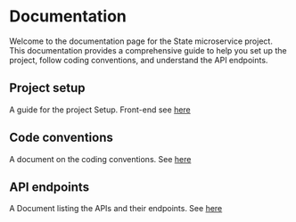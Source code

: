 # Documentation

Welcome to the documentation page for the State microservice project. This documentation provides a comprehensive guide to help you set up the project, follow coding conventions, and understand the API endpoints.

## Project setup
A guide for the project Setup.
Front-end see [here](https://github.com/Phantom-works/Documentation/blob/main/Project%20Setup%20Front-end.md)

## Code conventions
A document on the coding conventions.
See [here](https://github.com/Phantom-works/Documentation/blob/main/Coding%20conventions.md)

## API endpoints
A Document listing the APIs and their endpoints.
See [here]()
